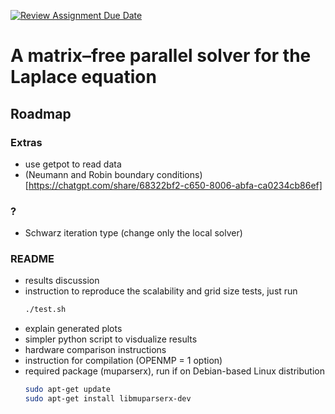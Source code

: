 [![Review Assignment Due Date](https://classroom.github.com/assets/deadline-readme-button-22041afd0340ce965d47ae6ef1cefeee28c7c493a6346c4f15d667ab976d596c.svg)](https://classroom.github.com/a/bOfolMCC)
# A matrix–free parallel solver for the Laplace equation

## Roadmap

### Extras
- use getpot to read data
- (Neumann and Robin boundary conditions)[https://chatgpt.com/share/68322bf2-c650-8006-abfa-ca0234cb86ef]

### ?
- Schwarz iteration type (change only the local solver)

### README
- results discussion
- instruction to reproduce the scalability and grid size tests, just run
    ```bash
    ./test.sh
    ```
- explain generated plots
- simpler python script to visdualize results
- hardware comparison instructions
- instruction for compilation (OPENMP = 1 option)
- required package (muparserx), run if on Debian-based Linux distribution
    ```bash
    sudo apt-get update
    sudo apt-get install libmuparserx-dev
    ```



